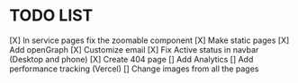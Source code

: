 # TODO LIST

[X] In service pages fix the zoomable component
[X] Make static pages
[X] Add openGraph
[X] Customize email
[X] Fix Active status in navbar (Desktop and phone)
[X] Create 404 page
[] Add Analytics
[] Add performance tracking (Vercel)
[] Change images from all the pages
